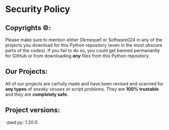 # Security Policy

## Copyrights ©:

Please make sure to mention either Okmeque1 or Software024 in any of the projects you download for this Python repository (even in the most obscure parts of the codes).
If you fail to do so, you could get banned permanantly for GitHub or from downloading ***any*** files from this Python repository.

## Our Projects:

All of our projects are carfully made and have been revised and scanned for **any types** of *sneaky viruses or script problems.* They are **100% trustable** and they are **completely safe.** 

## Project versions:

-pwd.py: 1.20.0
